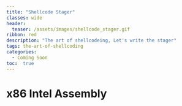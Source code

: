 ```yaml
---
title: "Shellcode Stager"
classes: wide
header:
  teaser: /assets/images/shellcode_stager.gif
ribbon: red
description: "The art of shellcodeing, Let's write the stager"
tags: the-art-of-shellcoding
categories:
  - Coming Soon
toc:  true
---
```

# x86 Intel Assembly
